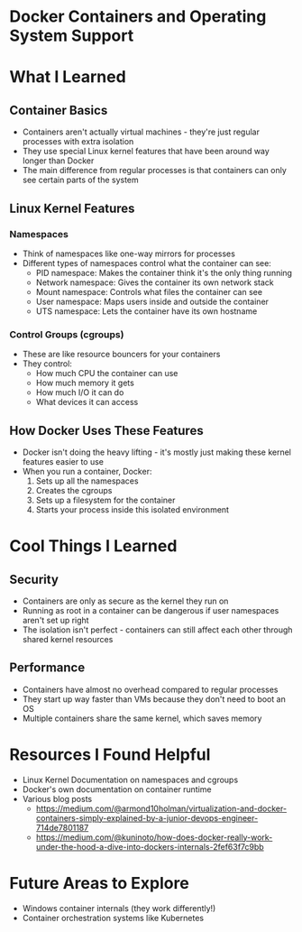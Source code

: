 # Docker Containers and Operating System Support

# What I Learned

## Container Basics

- Containers aren't actually virtual machines - they're just regular processes with extra isolation
- They use special Linux kernel features that have been around way longer than Docker
- The main difference from regular processes is that containers can only see certain parts of the system

## Linux Kernel Features

### Namespaces

- Think of namespaces like one-way mirrors for processes
- Different types of namespaces control what the container can see:
  - PID namespace: Makes the container think it's the only thing running
  - Network namespace: Gives the container its own network stack
  - Mount namespace: Controls what files the container can see
  - User namespace: Maps users inside and outside the container
  - UTS namespace: Lets the container have its own hostname

### Control Groups (cgroups)

- These are like resource bouncers for your containers
- They control:
  - How much CPU the container can use
  - How much memory it gets
  - How much I/O it can do
  - What devices it can access

## How Docker Uses These Features

- Docker isn't doing the heavy lifting - it's mostly just making these kernel features easier to use
- When you run a container, Docker:
  1. Sets up all the namespaces
  2. Creates the cgroups
  3. Sets up a filesystem for the container
  4. Starts your process inside this isolated environment

# Cool Things I Learned

## Security

- Containers are only as secure as the kernel they run on
- Running as root in a container can be dangerous if user namespaces aren't set up right
- The isolation isn't perfect - containers can still affect each other through shared kernel resources

## Performance

- Containers have almost no overhead compared to regular processes
- They start up way faster than VMs because they don't need to boot an OS
- Multiple containers share the same kernel, which saves memory

# Resources I Found Helpful

- Linux Kernel Documentation on namespaces and cgroups
- Docker's own documentation on container runtime
- Various blog posts
  - https://medium.com/@armond10holman/virtualization-and-docker-containers-simply-explained-by-a-junior-devops-engineer-714de7801187
  - https://medium.com/@kuninoto/how-does-docker-really-work-under-the-hood-a-dive-into-dockers-internals-2fef63f7c9bb

# Future Areas to Explore

- Windows container internals (they work differently!)
- Container orchestration systems like Kubernetes
